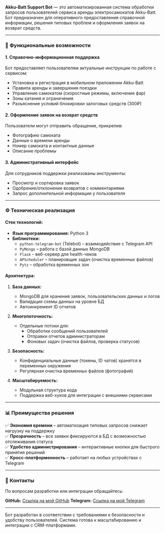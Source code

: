 **Akku-Batt Support Bot** — это автоматизированная система обработки запросов пользователей сервиса аренды электросамокатов Akku-Batt. Бот предназначен для оперативного предоставления справочной информации, решения типовых проблем и оформления заявок на возврат средств.  

---

### 📌 **Функциональные возможности**  

#### 1. **Справочно-информационная поддержка**  
Бот предоставляет пользователям актуальные инструкции по работе с сервисом:  
- Установка и регистрация в мобильном приложении Akku-Batt  
- Правила аренды и завершения поездки  
- Управление самокатом (скоростные режимы, включение фар)  
- Зоны катания и ограничения  
- Разъяснение условий блокировки залоговых средств (300₽)  

#### 2. **Оформление заявок на возврат средств**  
Пользователи могут отправить обращение, прикрепив:  
- Фотографию самоката  
- Данные о времени аренды  
- Номер самоката и контактные данные  
- Описание проблемы  

#### 3. **Административный интерфейс**  
Для сотрудников поддержки реализованы инструменты:  
- Просмотр и сортировка заявок  
- Одобрение/отклонение возвратов с комментариями  
- Запрос дополнительной информации у пользователя  

---

### ⚙ **Техническая реализация**  

#### **Стек технологий:**  
- **Язык программирования:** Python 3  
- **Библиотеки:**  
  - `python-telegram-bot` (Telebot) – взаимодействие с Telegram API  
  - `PyMongo` – работа с базой данных MongoDB  
  - `Flask` – веб-сервер для health-чеков  
  - `APScheduler` – планировщик задач (очистка временных файлов)  
  - `Pytz` – обработка временных зон  

#### **Архитектура:**  
1. **База данных:**  
   - MongoDB для хранения заявок, пользовательских данных и логов  
   - Валидация схемы данных на уровне БД  
   - Автоинкремент ID отчетов  

2. **Многопоточность:**  
   - Отдельные потоки для:  
     - Обработки сообщений пользователей  
     - Отправки отчетов администраторам  
     - Фоновых задач (очистка файлов, проверка статусов)  

3. **Безопасность:**  
   - Конфиденциальные данные (токены, ID чатов) хранятся в переменных окружения  
   - Регулярная очистка временных файлов (фотографий)  

4. **Масштабируемость:**  
   - Модульная структура кода  
   - Поддержка веб-хуков для интеграции с внешними сервисами  

---

### 📊 **Преимущества решения**  
✅ **Экономия времени** – автоматизация типовых запросов снижает нагрузку на поддержку  
✅ **Прозрачность** – все заявки фиксируются в БД с возможностью отслеживания статуса  
✅ **Удобство администрирования** – интерактивные кнопки для быстрого принятия решений  
✅ **Кросс-платформенность** – работает на любых устройствах с Telegram  

---

### 🔗 **Контакты**  
По вопросам разработки или интеграции обращайтесь:  

**GitHub:** [Ссылка на мой GitHub](https://github.com/1ce0ne) 
**Telegram:** [Ссылка на мой Telegram](https://t.me/ICGD1ce0ne)  

--- 

Бот разработан в соответствии с требованиями к безопасности и удобству пользователей. Система готова к масштабированию и интеграции с CRM-платформами.
